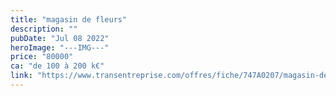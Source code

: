 ```yaml
---
title: "magasin de fleurs"
description: ""
pubDate: "Jul 08 2022"
heroImage: "---IMG---"
price: "80000"
ca: "de 100 à 200 k€"
link: "https://www.transentreprise.com/offres/fiche/747A0207/magasin-de-fleurs/auvergne-rhone-alpes/haute-savoie"
---
```

